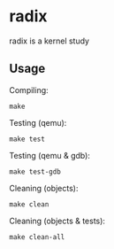 radix
=====

radix is a kernel study


Usage
-----

Compiling:

`make`

Testing (qemu):

`make test`

Testing (qemu & gdb):

`make test-gdb`

Cleaning (objects):

`make clean`

Cleaning (objects & tests):

`make clean-all`

